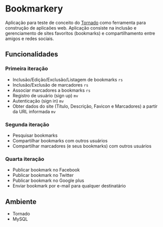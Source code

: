 # Bookmarkery

Aplicação para teste de conceito do [Tornado](http://tornadoweb.org) como ferramenta para construção de aplicaões web. Aplicação consiste na inclusão e gerenciamento de sites favoritos (bookmarks) e compartilhamento entre amigos e redes sociais.

## Funcionalidades

### Primeira iteração
* Inclusão/Edição/Exclusão/Listagem de bookmarks ``rs``
* Inclusão/Exclusão de marcadores ``rs``
* Associar marcadores a bookmarks ``rs``
* Registro de usuário (sign up) ``mv``
* Autenticação (sign in) ``mv``
* Obter dados do site (Título, Descrição, Favicon e Marcadores) a partir da URL informada ``mv``

### Segunda iteração
* Pesquisar bookmarks
* Compartilhar bookmarks com outros usuários
* Compartilhar marcadores (e seus bookmarks) com outros usuários

### Quarta iteração
* Publicar bookmark no Facebook
* Publicar bookmark no Twitter
* Publicar bookmark no Google plus
* Enviar bookmark por e-mail para qualquer destinatário

## Ambiente

* Tornado
* MySQL 
